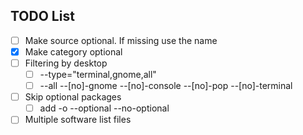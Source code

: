 ## TODO List

- [ ] Make source optional. If missing use the name
- [X] Make category optional
- [ ] Filtering by desktop
    - [ ] --type="terminal,gnome,all"
    - [ ] --all --[no]-gnome --[no]-console --[no]-pop --[no]-terminal
- [ ] Skip optional packages
    - [ ] add -o --optional --no-optional
- [ ] Multiple software list files
